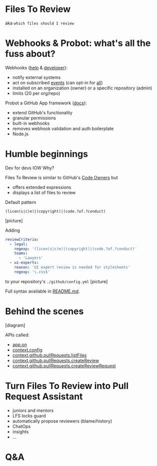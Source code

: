# Files To Review
aka `which files should I review`


# Webhooks & Probot: what's all the fuss about?

Webhooks ([help](https://help.github.com/en/articles/about-webhooks) & [developer](https://developer.github.com/webhooks/)):
* notify external systems
* act on subscribed [events](https://developer.github.com/webhooks/#events) (can opt-in for [all](https://developer.github.com/webhooks/#wildcard-event))
* installed on an organization (owner) or a specific repository (admin)
* limits (20 per org/repo)

Probot a GitHub App framework ([docs](https://probot.github.io/docs/)):
* extend GitHub's functionality
* granular permissions
* built-in webhooks
* removes webhook validation and auth boilerplate
* Node.js


# Humble beginnings

Dev for devs IOW Why?

Files To Review is similar to GitHub's [Code Owners](https://help.github.com/en/articles/about-code-owners) but
* offers extended expressions
* displays a list of files to review

Default pattern
```regexp
(licen(s|c)e)|(copyright)|(code.?of.?conduct)
```
[picture]

Adding
```yaml
reviewCriteria:
  - legal:
    regexp: '(licen(s|c)e)|(copyright)|(code.?of.?conduct)'
    teams:
      - 'Lawyers'
  - ui-experts:
    reason: 'UI expert review is needed for stylesheets'
    regexp: '\.css$'
```

to your repository's `./github/config.yml`
[picture]

Full syntax available in [README.md](https://github.com/geminica-apps/files-to-review/blob/master/README.md#configuration-description).


# Behind the scenes
[diagram]

APIs called:
* [app.on](https://probot.github.io/api/latest/classes/application.html#on)
* [context.config](https://probot.github.io/api/latest/classes/context.html#config)
* [context.github.pullRequests.listFiles](http://octokit.github.io/rest.js/#api-Pulls-listFiles)
* [context.github.pullRequests.createReview](http://octokit.github.io/rest.js/#api-Pulls-createReview)
* [context.github.pullRequests.createReviewRequest](http://octokit.github.io/rest.js/#api-Pulls-createReviewRequest)


# Turn Files To Review into Pull Request Assistant
* juniors and mentors
* LFS locks guard
* automatically propose reviewers (blame/history)
* ChatOps
* insights
* ...


# Q&A